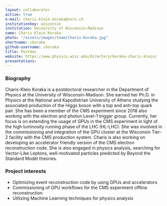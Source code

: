 ```yaml
---
layout: collaborator
active: true
e-mail: charis.kleio.koraka@cern.ch
institutionkey: wisconsin
institution: University of Wisconsin–Madison
name: Charis Kleio Koraka
photo: "/assets/images/team/Charis-Koraka.jpg"
shortname: ckoraka
github-username: ckoraka
title: Postdoc
website: https://www.physics.wisc.edu/directory/koraka-charis-kleio/
presentations:
---
```


### Biography
Charis-Kleio Koraka is a postdoctoral researcher in the Department of Physics at the University of Wisconsin-Madison. She earned her Ph.D. in Physics at the National and Kapodistrian University of Athens studying the associated production of the Higgs boson with a top and anti-top quark pair. She has been a member of the CMS experiment since 2018 also working with the electron and photon Level-1 trigger group. Currently, her focus is on extending the usage of GPUs in the CMS experiment in light of the high luminosity running phase of the LHC (HL-LHC). She was involved in the commissioning and integration of the GPU cluster at the Wisconsin Tier-2 facility with the CMS production system. Charis is also working on developing an accelerator friendly version of the CMS electron reconstruction code. She is also engaged in physics analysis, searching for Vector-Like Leptons, well-motivated particles predicted by Beyond the Standard Model theories. 
 
### Project interests
- Optimizing event reconstruction code by using GPUs and accelerators
- Commissioning of GPU workflows for the CMS experiment offline reconstruction
- Utilizing Machine Learning techniques for physics analysis  
